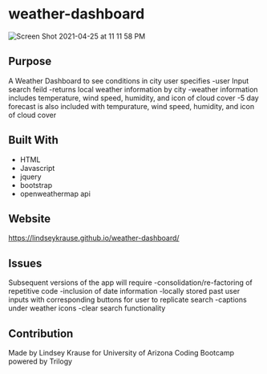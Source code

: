 # weather-dashboard
![Screen Shot 2021-04-25 at 11 11 58 PM](https://user-images.githubusercontent.com/79954805/116037107-7bb9c780-a61c-11eb-8ae0-0fcf50041690.png)

## Purpose
A Weather Dashboard to see conditions in city user specifies
  -user Input search feild
  -returns local weather information by city 
  -weather information includes temperature, wind speed, humidity, and icon of cloud cover
  -5 day forecast is also included with tempurature, wind speed, humidity, and icon of cloud cover
  
## Built With
* HTML
* Javascript
* jquery
* bootstrap
* openweathermap api

## Website
 https://lindseykrause.github.io/weather-dashboard/

## Issues
Subsequent versions of the app will require 
-consolidation/re-factoring of repetitive code
-inclusion of date information
-locally stored past user inputs with corresponding buttons for user to replicate search
-captions under weather icons
-clear search functionality


## Contribution
Made by Lindsey Krause for University of Arizona Coding Bootcamp powered by Trilogy 
